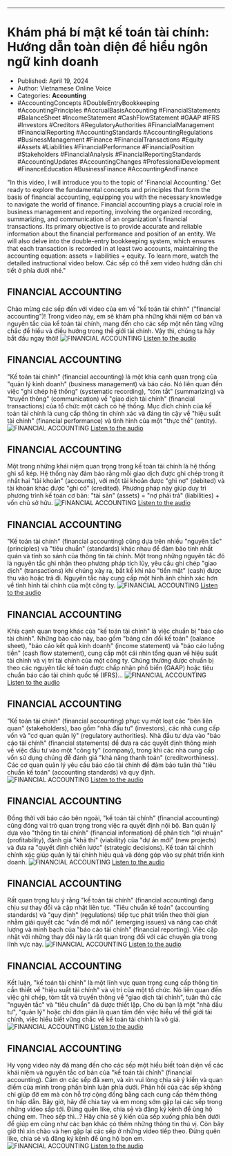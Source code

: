
---

# Khám phá bí mật kế toán tài chính: Hướng dẫn toàn diện để hiểu ngôn ngữ kinh doanh

- Published: April 19, 2024
- Author: Vietnamese Online Voice
- Categories: **Accounting**
- #AccountingConcepts #DoubleEntryBookkeeping #AccountingPrinciples #AccrualBasisAccounting #FinancialStatements #BalanceSheet #IncomeStatement #CashFlowStatement #GAAP #IFRS #Investors #Creditors #RegulatoryAuthorities #FinancialManagement #FinancialReporting #AccountingStandards #AccountingRegulations #BusinessManagement #Finance #FinancialTransactions #Equity #Assets #Liabilities #FinancialPerformance #FinancialPosition #Stakeholders #FinancialAnalysis #FinancialReportingStandards #AccountingUpdates #AccountingChanges #ProfessionalDevelopment #FinanceEducation #BusinessFinance #AccountingAndFinance

"In this video, I will introduce you to the topic of 'Financial Accounting.' Get ready to explore the fundamental concepts and principles that form the basis of financial accounting, equipping you with the necessary knowledge to navigate the world of finance. Financial accounting plays a crucial role in business management and reporting, involving the organized recording, summarizing, and communication of an organization's financial transactions. Its primary objective is to provide accurate and reliable information about the financial performance and position of an entity. We will also delve into the double-entry bookkeeping system, which ensures that each transaction is recorded in at least two accounts, maintaining the accounting equation: assets = liabilities + equity. To learn more, watch the detailed instructional video below. Các sếp có thể xem video hướng dẫn chi tiết ở phía dưới nhé."


## FINANCIAL ACCOUNTING

Chào mừng các sếp đến với video của em về "kế toán tài chính" ("financial accounting")! Trong video này, em sẽ khám phá những khái niệm cơ bản và nguyên tắc của kế toán tài chính, mang đến cho các sếp một nền tảng vững chắc để hiểu và điều hướng trong thế giới tài chính. Vậy thì, chúng ta hãy bắt đầu ngay thôi!
![FINANCIAL ACCOUNTING](https://http-archiver-apis-production-80.schnworks.com/storage/images/transitions/2024-04-19/transition--159092357-Montserrat-Thin-9C27B0.jpg)
[Listen to the audio](https://http-archiver-apis-production-80.schnworks.com/storage/audio/file-37636193829.mp3)



## FINANCIAL ACCOUNTING

"Kế toán tài chính" (financial accounting) là một khía cạnh quan trọng của "quản lý kinh doanh" (business management) và báo cáo. Nó liên quan đến việc "ghi chép hệ thống" (systematic recording), "tóm tắt" (summarizing) và "truyền thông" (communication) về "giao dịch tài chính" (financial transactions) của tổ chức một cách có hệ thống. Mục đích chính của kế toán tài chính là cung cấp thông tin chính xác và đáng tin cậy về "hiệu suất tài chính" (financial performance) và tình hình của một "thực thể" (entity).
![FINANCIAL ACCOUNTING](https://http-archiver-apis-production-80.schnworks.com/storage/images/transitions/2024-04-19/transition-28851990114-Montserrat-ExtraBold-004895.jpg)
[Listen to the audio](https://http-archiver-apis-production-80.schnworks.com/storage/audio/file-65920459919.mp3)



## FINANCIAL ACCOUNTING

Một trong những khái niệm quan trọng trong kế toán tài chính là hệ thống ghi sổ kép. Hệ thống này đảm bảo rằng mỗi giao dịch được ghi chép trong ít nhất hai "tài khoản" (accounts), với một tài khoản được "ghi nợ" (debited) và tài khoản khác được "ghi có" (credited). Phương pháp này giúp duy trì phương trình kế toán cơ bản: "tài sản" (assets) = "nợ phải trả" (liabilities) + vốn chủ sở hữu.
![FINANCIAL ACCOUNTING](https://http-archiver-apis-production-80.schnworks.com/storage/images/transitions/2024-04-19/transition-13478813932-Montserrat-Medium-004895.jpg)
[Listen to the audio](https://http-archiver-apis-production-80.schnworks.com/storage/audio/file-39970574122.mp3)



## FINANCIAL ACCOUNTING

"Kế toán tài chính" (financial accounting) cũng dựa trên nhiều "nguyên tắc" (principles) và "tiêu chuẩn" (standards) khác nhau để đảm bảo tính nhất quán và tính so sánh của thông tin tài chính. Một trong những nguyên tắc đó là nguyên tắc ghi nhận theo phương pháp tích lũy, yêu cầu ghi chép "giao dịch" (transactions) khi chúng xảy ra, bất kể khi nào "tiền mặt" (cash) được thu vào hoặc trả đi. Nguyên tắc này cung cấp một hình ảnh chính xác hơn về tình hình tài chính của một công ty.
![FINANCIAL ACCOUNTING](https://http-archiver-apis-production-80.schnworks.com/storage/images/transitions/2024-04-19/transition--10876182508-Montserrat-SemiBold-9C27B0.jpg)
[Listen to the audio](https://http-archiver-apis-production-80.schnworks.com/storage/audio/file-22722413052.mp3)



## FINANCIAL ACCOUNTING

Khía cạnh quan trọng khác của "kế toán tài chính" là việc chuẩn bị "báo cáo tài chính". Những báo cáo này, bao gồm "bảng cân đối kế toán" (balance sheet), "báo cáo kết quả kinh doanh" (income statement) và "báo cáo luồng tiền" (cash flow statement), cung cấp một cái nhìn tổng quan về hiệu suất tài chính và vị trí tài chính của một công ty. Chúng thường được chuẩn bị theo các nguyên tắc kế toán được chấp nhận phổ biến (GAAP) hoặc tiêu chuẩn báo cáo tài chính quốc tế (IFRS)...
![FINANCIAL ACCOUNTING](https://http-archiver-apis-production-80.schnworks.com/storage/images/transitions/2024-04-19/transition-8742046389-Montserrat-SemiBold-1A237E.jpg)
[Listen to the audio](https://http-archiver-apis-production-80.schnworks.com/storage/audio/file-28183846079.mp3)



## FINANCIAL ACCOUNTING

"Kế toán tài chính" (financial accounting) phục vụ một loạt các "bên liên quan" (stakeholders), bao gồm "nhà đầu tư" (investors), các nhà cung cấp vốn và "cơ quan quản lý" (regulatory authorities). Nhà đầu tư dựa vào "báo cáo tài chính" (financial statements) để đưa ra các quyết định thông minh về việc đầu tư vào một "công ty" (company), trong khi các nhà cung cấp vốn sử dụng chúng để đánh giá "khả năng thanh toán" (creditworthiness). Các cơ quan quản lý yêu cầu báo cáo tài chính để đảm bảo tuân thủ "tiêu chuẩn kế toán" (accounting standards) và quy định.
![FINANCIAL ACCOUNTING](https://http-archiver-apis-production-80.schnworks.com/storage/images/transitions/2024-04-19/transition--22025049058-Montserrat-Bold-9C27B0.jpg)
[Listen to the audio](https://http-archiver-apis-production-80.schnworks.com/storage/audio/file-19599978551.mp3)



## FINANCIAL ACCOUNTING

Đồng thời với báo cáo bên ngoài, "kế toán tài chính" (financial accounting) cũng đóng vai trò quan trọng trong việc ra quyết định nội bộ. Ban quản lý dựa vào "thông tin tài chính" (financial information) để phân tích "lợi nhuận" (profitability), đánh giá "khả thi" (viability) của "dự án mới" (new projects) và đưa ra "quyết định chiến lược" (strategic decisions). Kế toán tài chính chính xác giúp quản lý tài chính hiệu quả và đóng góp vào sự phát triển kinh doanh.
![FINANCIAL ACCOUNTING](https://http-archiver-apis-production-80.schnworks.com/storage/images/transitions/2024-04-19/transition-44106979794-Montserrat-Black-004895.jpg)
[Listen to the audio](https://http-archiver-apis-production-80.schnworks.com/storage/audio/file-9986476982.mp3)



## FINANCIAL ACCOUNTING

Rất quan trọng lưu ý rằng "kế toán tài chính" (financial accounting) đang chịu sự thay đổi và cập nhật liên tục. "Tiêu chuẩn kế toán" (accounting standards) và "quy định" (regulations) tiếp tục phát triển theo thời gian nhằm giải quyết các "vấn đề mới nổi" (emerging issues) và nâng cao chất lượng và minh bạch của "báo cáo tài chính" (financial reporting). Việc cập nhật với những thay đổi này là rất quan trọng đối với các chuyên gia trong lĩnh vực này.
![FINANCIAL ACCOUNTING](https://http-archiver-apis-production-80.schnworks.com/storage/images/transitions/2024-04-19/transition-18167028807-Montserrat-Regular-512DA8.jpg)
[Listen to the audio](https://http-archiver-apis-production-80.schnworks.com/storage/audio/file-36335618569.mp3)



## FINANCIAL ACCOUNTING

Kết luận, "kế toán tài chính" là một lĩnh vực quan trọng cung cấp thông tin cần thiết về "hiệu suất tài chính" và vị trí của một tổ chức. Nó liên quan đến việc ghi chép, tóm tắt và truyền thông về "giao dịch tài chính", tuân thủ các "nguyên tắc" và "tiêu chuẩn" đã được thiết lập. Cho dù bạn là một "nhà đầu tư", "quản lý" hoặc chỉ đơn giản là quan tâm đến việc hiểu về thế giới tài chính, việc hiểu biết vững chắc về kế toán tài chính là vô giá.
![FINANCIAL ACCOUNTING](https://http-archiver-apis-production-80.schnworks.com/storage/images/transitions/2024-04-19/transition-4471515381-Montserrat-ExtraBold-004895.jpg)
[Listen to the audio](https://http-archiver-apis-production-80.schnworks.com/storage/audio/file-30119588306.mp3)



## FINANCIAL ACCOUNTING

Hy vọng video này đã mang đến cho các sếp một hiểu biết toàn diện về các khái niệm và nguyên tắc cơ bản của "kế toán tài chính" (financial accounting). Cám ơn các sếp đã xem, và xin vui lòng chia sẻ ý kiến và quan điểm của mình trong phần bình luận phía dưới. Phản hồi của các sếp không chỉ giúp đỡ em mà còn hỗ trợ cộng đồng bằng cách cung cấp thêm thông tin hấp dẫn. Bây giờ, hãy để chia tay và em mong sớm gặp lại các sếp trong những video sắp tới. Đừng quên like, chia sẻ và đăng ký kênh để ủng hộ chúng em. Theo sếp thì...? Hãy chia sẻ ý kiến của sếp xuống phía bên dưới để giúp em cũng như các bạn khác có thêm những thông tin thú vị. Còn bây giờ thì xin chào và hẹn gặp lại các sếp ở những video tiếp theo. Đừng quên like, chia sẻ và đăng ký kênh để ủng hộ bọn em.
![FINANCIAL ACCOUNTING](https://http-archiver-apis-production-80.schnworks.com/storage/images/transitions/2024-04-19/transition-18439916427-Montserrat-Black-004895.jpg)
[Listen to the audio](https://http-archiver-apis-production-80.schnworks.com/storage/audio/file-430819150.mp3)

